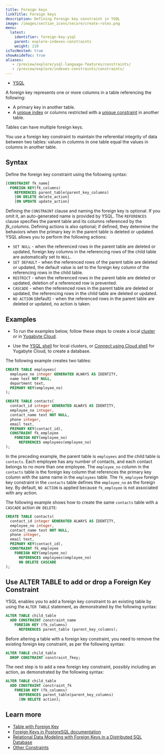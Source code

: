 ```yaml
---
title: Foreign keys
linkTitle: Foreign keys
description: Defining Foreign key constraint in YSQL
image: /images/section_icons/secure/create-roles.png
menu:
  latest:
    identifier: foreign-key-ysql
    parent: explore-indexes-constraints
    weight: 210
isTocNested: true
showAsideToc: true
aliases:
   - /preview/explore/ysql-language-features/constraints/
   - /preview/explore/indexes-constraints/constraints/
---
```


<ul class="nav nav-tabs-alt nav-tabs-yb">
  <li >
    <a href="../foreign-key-ysql/" class="nav-link active">
      <i class="icon-postgres" aria-hidden="true"></i>
      YSQL
    </a>
  </li>
</ul>

A foreign key represents one or more columns in a table referencing the following:

- A primary key in another table.
- A [unique index](../indexes-1#using-a-unique-index) or columns restricted with a [unique constraint](../other-constraints/#unique-constraint) in another table.

Tables can have multiple foreign keys.

You use a foreign key constraint to maintain the referential integrity of data between two tables: values in columns in one table equal the values in columns in another table.

## Syntax

Define the foreign key constraint using the following syntax:

```sql
[CONSTRAINT fk_name]
  FOREIGN KEY(fk_columns)
    REFERENCES parent_table(parent_key_columns)
    [ON DELETE delete_action]
    [ON UPDATE update_action]
```

Defining the `CONSTRAINT` clause and naming the foreign key is optional. If you omit it, an auto-generated name is provided by YSQL. The `REFERENCES` clause specifies the parent table and its columns referenced by the *fk_columns*. Defining actions is also optional; if defined, they determine the behaviors when the primary key in the parent table is deleted or updated. YSQL allows you to perform the following actions:

- `SET NULL` - when the referenced rows in the parent table are deleted or updated, foreign key columns in the referencing rows of the child table are automatically set to `NULL`.
- `SET DEFAULT` - when the referenced rows of the parent table are deleted or updated, the default value is set to the foreign key column of the referencing rows in the child table.
- `RESTRICT` - when the referenced rows in the parent table are deleted or updated, deletion of a referenced row is prevented.
- `CASCADE` - when the referenced rows in the parent table are deleted or updated, the referencing rows in the child table are deleted or updated.
- `NO ACTION` (default) - when the referenced rows in the parent table are deleted or updated, no action is taken.

## Examples

- To run the examples below, follow these steps to create a local [cluster](/preview/quick-start/) or in [Yugabyte Cloud](/preview/yugabyte-cloud/cloud-connect/).

- Use the [YSQL shell](/preview/admin/ysqlsh/) for local clusters, or [Connect using Cloud shell](/preview/yugabyte-cloud/cloud-connect/connect-cloud-shell/) for Yugabyte Cloud, to create a database.

The following example creates two tables:

```sql
CREATE TABLE employees(
  employee_no integer GENERATED ALWAYS AS IDENTITY,
  name text NOT NULL,
  department text,
  PRIMARY KEY(employee_no)
);

CREATE TABLE contacts(
  contact_id integer GENERATED ALWAYS AS IDENTITY,
  employee_no integer,
  contact_name text NOT NULL,
  phone integer,
  email text,
  PRIMARY KEY(contact_id),
  CONSTRAINT fk_employee
    FOREIGN KEY(employee_no)
      REFERENCES employees(employee_no)
);
```

In the preceding example, the parent table is `employees` and the child table is `contacts`. Each employee has any number of contacts, and each contact belongs to no more than one employee. The `employee_no` column in the `contacts` table is the foreign key column that references the primary key column with the same name in the `employees` table. The `fk_employee` foreign key constraint in the `contacts` table defines the `employee_no` as the foreign key. By default, `NO ACTION` is applied because `fk_employee` is not associated with any action.

The following example shows how to create the same `contacts` table with a `CASCADE` action `ON DELETE`:

```sql
CREATE TABLE contacts(
  contact_id integer GENERATED ALWAYS AS IDENTITY,
  employee_no integer,
  contact_name text NOT NULL,
  phone integer,
  email text,
  PRIMARY KEY(contact_id),
  CONSTRAINT fk_employee
    FOREIGN KEY(employee_no)
      REFERENCES employees(employee_no)
      ON DELETE CASCADE
);
```

## Use ALTER TABLE to add or drop a Foreign Key Constraint

YSQL enables you to add a foreign key constraint to an existing table by using the `ALTER TABLE` statement, as demonstrated by the following syntax:

```sql
ALTER TABLE child_table
  ADD CONSTRAINT constraint_name
    FOREIGN KEY (fk_columns)
      REFERENCES parent_table (parent_key_columns);
```

Before altering a table with a foreign key constraint, you need to remove the existing foreign key constraint, as per the following syntax:

```sql
ALTER TABLE child_table
  DROP CONSTRAINT constraint_fkey;
```

The next step is to add a new foreign key constraint, possibly including an action, as demonstrated by the following syntax:

```sql
ALTER TABLE child_table
  ADD CONSTRAINT constraint_fk
    FOREIGN KEY (fk_columns)
      REFERENCES parent_table(parent_key_columns)
      [ON DELETE action];
```

## Learn more

- [Table with Foreign Key](../../../api/ysql/the-sql-language/statements/ddl_create_table/#table-with-foreign-key-constraint)
- [Foreign Keys in PostgreSQL documentation](https://www.postgresql.org/docs/12/ddl-constraints.html#DDL-CONSTRAINTS-FK)
- [Relational Data Modeling with Foreign Keys in a Distributed SQL Database](https://blog.yugabyte.com/relational-data-modeling-with-foreign-keys-in-a-distributed-sql-database/)
- [Other Constraints](../other-constraints/)
